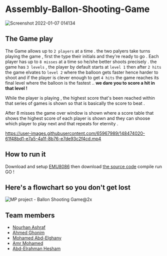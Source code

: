 # Assembly-Ballon-Shooting-Game
![Screenshot 2022-01-07 014134](https://user-images.githubusercontent.com/65967989/148467915-3e4cf6c7-7ee0-4dcd-a573-3d2e55b5c653.jpg)

## The Game play
The Game allows up to `2 players` at a time .  the two palyers take turns playing the game , first the type their initials and they're ready to go . Each player has up to `8 misses` at a time so he/she better shoots precisely . the game has `3 levels` , the player by default starts at `level 1` then after `2 hits` the game elvates to `level 2` where the balloon gets faster hence harder to shoot and if the player is clever enough to get `4 hits` the game reaches its final level where the balloon is the fastest .. **we dare you to score a hit in that level !**


While the player is playing , the highest score that's been reached within that series of games is shown so that is basically the score to beat .

After 8 misses the game over window is shown where a score table that shows the highest score of each player is shown and they can shoose which player to play next and that repeats for eternity . 


https://user-images.githubusercontent.com/65967989/148474020-61f48bd1-e7a5-4a1f-8b76-e7de93c2f4cd.mp4


  

## How to run it 

Download and setup [EMU8086](https://emu8086-microprocessor-emulator.en.softonic.com/download) then download [the source code](https://github.com/A-bahaa/Assembly-Ballon-Shooting-Game-/blob/main/mycode%20(2).asm) compile  run  GO ! 

## Here's a flowchart so you don't get lost

![MP project - Ballon Shooting Game@2x](https://user-images.githubusercontent.com/65967989/148479404-b2796f24-b333-4e17-9cb4-8cfd444b9c7f.png)



## Team members
- [Nourhan Ashraf](https://github.com/nourhan-ashraf)
- [Ahmed Ghonim](https://github.com/A-bahaa)
- [Mohamed Abd-Elghany](https://github.com/MuhamedAbdelghany)
- [Amr Mohamed](https://github.com/Amr-al)
- [Abd-Elrahman Hesham](https://github.com/Red-Cloud2000)
